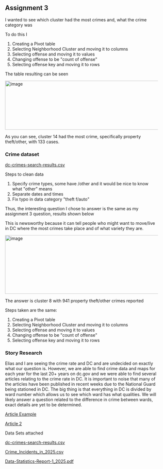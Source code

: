 ## Assignment 3

I wanted to see which cluster had the most crimes and, what the crime category was

To do this I

 1. Creating a Pivot table
 2. Selecting Neighborhood Cluster and moving it to columns
 3. Selecting offense and moving it to values
 4. Changing offense to be "count of offense"
 5. Selecting offense key and moving it to rows

The table resulting can be seen

<img width="516" height="161" alt="image" src="https://github.com/user-attachments/assets/91e8ee7c-47ab-4788-a3b8-bdfb85ac254e" />

As you can see, cluster 14 had the most crime, specifically property theft/other, with 133 cases.

### Crime dataset

[dc-crimes-search-results.csv](https://github.com/user-attachments/files/22649875/dc-crimes-search-results.csv)

Steps to clean data
1. Specify crime types, some have /other and it would be nice to know what "other" means
2. Separate dates and times
3. Fix typo in data category "theft f/auto"

Thus, the interesting question I chose to answer is the same as my assignment 3 question, results shown below

This is newsworthy because it can tell people who might want to move/live in DC where the most crimes take place and of what variety they are.
																																													
<img width="2806" height="193" alt="image" src="https://github.com/user-attachments/assets/90bd5f55-759a-469b-bbde-fabe9b68679c" />

The answer is cluster 8 with 941 property theft/other crimes reported

Steps taken are the same:
 1. Creating a Pivot table
 2. Selecting Neighborhood Cluster and moving it to columns
 3. Selecting offense and moving it to values
 4. Changing offense to be "count of offense"
 5. Selecting offense key and moving it to rows

### Story Research

Elias and I are seeing the crime rate and DC and are undecided on exactly what our question is. However, we are able to find crime data and maps for each year for the last 20+ years on dc.gov and we were able to find several articles relating to the crime rate in DC. It is important to noise that many of the articles have been published in recent weeks due to the National Guard being stationed in DC. The big thing is that everything in DC is divided by ward number which allows us to see which ward has what qualities. We will likely answer a question related to the difference in crime between wards, exact details are yet to be determined.

[Article Example](https://usafacts.org/answers/what-is-the-crime-rate-in-the-us/state/washington-dc/)

[Article 2](https://washingtoncitypaper.com/article/373831/mapping-d-c-s-party-affiliations-from-republican-georgetown-to-democratic-washington-highlands/)

Data Sets attached

[dc-crimes-search-results.csv](https://github.com/user-attachments/files/22650198/dc-crimes-search-results.csv)

[Crime_Incidents_in_2025.csv](https://github.com/user-attachments/files/22650199/Crime_Incidents_in_2025.csv)


[Data-Statistics-Report-1_2025.pdf](https://github.com/user-attachments/files/22650215/Data-Statistics-Report-1_2025.pdf)


